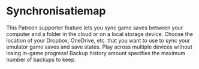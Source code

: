 # Synchronisatiemap

This Patreon supporter feature lets you sync game saves between your computer and a folder in the cloud or on a local storage device. Choose the location of your Dropbox, OneDrive, etc. that you want to use to sync your emulator game saves and save states. Play across multiple devices without losing in-game progress! Backup history amount specifies the maximum number of backups to keep.
